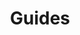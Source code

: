 ---
grand_parent: Stock and Logistics
has_children: true
layout: default
nav_order: 33900
parent: Pallet Verification
title: Guides
---